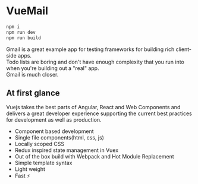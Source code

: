 # VueMail

``` bash
npm i
npm run dev
npm run build
```

Gmail is a great example app for testing frameworks for building rich client-side apps.  
Todo lists are boring and don't have enough complexity that you run into when you're building out a "real" app.  
Gmail is much closer.

## At first glance

Vuejs takes the best parts of Angular, React and Web Components and delivers a great developer experience supporting the current best practices for development as well as production.

- Component based development
- Single file components(html, css, js)
- Locally scoped CSS
- Redux inspired state management in Vuex
- Out of the box build with Webpack and Hot Module Replacement
- Simple template syntax
- Light weight
- Fast ⚡️
